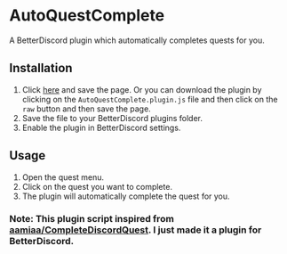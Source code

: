 # AutoQuestComplete
 A BetterDiscord plugin which automatically completes quests for you.

## Installation
1. Click [here](https://raw.githubusercontent.com/xenoncolt/AutoQuestComplete/main/AutoQuestComplete.plugin.js) and save the page. 
Or you can download the plugin by clicking on the `AutoQuestComplete.plugin.js` file and then click on the `raw` button and then save the page.
2. Save the file to your BetterDiscord plugins folder.
3. Enable the plugin in BetterDiscord settings.

## Usage
1. Open the quest menu.
2. Click on the quest you want to complete.
3. The plugin will automatically complete the quest for you.

 ### Note: This plugin script inspired from [aamiaa/CompleteDiscordQuest](https://gist.github.com/aamiaa/204cd9d42013ded9faf646fae7f89fbb). I just made it a plugin for BetterDiscord.